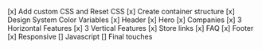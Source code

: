 [x] Add custom CSS and Reset CSS
[x] Create container structure
[x] Design System Color Variables
[x] Header
[x] Hero
[x] Companies
[x] 3 Horizontal Features
[x] 3 Vertical Features
[x] Store links
[x] FAQ
[x] Footer
[x] Responsive
[] Javascript
[] Final touches